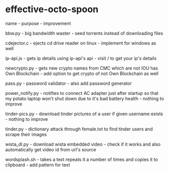 # effective-octo-spoon
name - purpose - improvement

bbw.py - big bandwidth waster - seed torrents instead of downloading files 
    
cdejector.c - ejects cd drive reader on linux - implement for windows as well  
    
ip-api.js - gets ip details using ip-api's api - visit / to get your ip's details  
  
newcrypto.py - gets new crypto names from CMC which are not IOU has Own Blockchain - add option to get crypto of not Own Blockchain as well  
  
pass.py - password validator - also add password generator  

power_notify.py - notifies to connect AC adapter just after startup so that my potato laptop won't shut down due to it's bad battery health - nothing to improve  

tinder-pics.py - download tinder pictures of a user if given username exists - nothing to improve

tinder.py - dictionary attack through female.txt to find tinder users and scrape their images  

wista_dl.py - download wista embedded video - check if it works and also automatically get video id from url's source

wordsplash.sh - takes a text repeats it a number of times and copies it to clipboard - add pattern for text 
